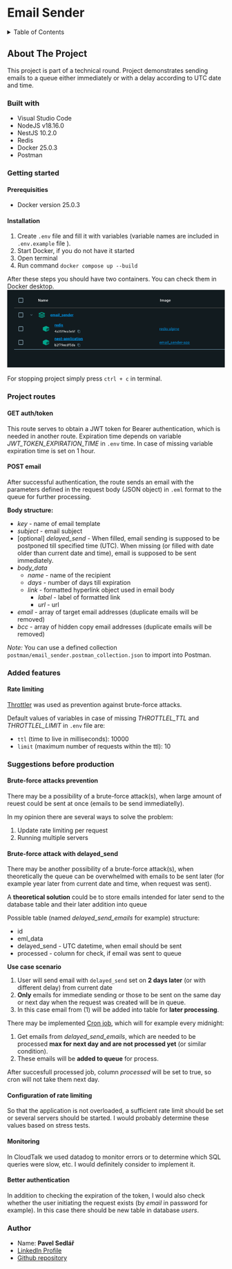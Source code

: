 # Email Sender

<details>
  <summary>Table of Contents</summary>
  <ol>
    <li>
      <a href="#about-the-project">About The Project</a>
      <ul>
        <li><a href="#built-with">Built With</a></li>
      </ul>
    </li>
    <li>
      <a href="#getting-started">Getting Started</a>
      <ul>
        <li><a href="#prerequisites">Prerequisites</a></li>
        <li><a href="#installation">Installation</a></li>
      </ul>
    </li>
    <li>
      <a href="#project-routes">Project routes</a>
      <ul>
        <li><a href="#get-authtoken">GET auth/token</a></li>
        <li><a href="#post-email">POST email</a></li>
      </ul>
    </li>
    <li>
      <a href="#added-features">Added features</a>
      <ul>
        <li><a href="#rate-limiting">Rate limiting</a></li>
      </ul>
    </li>
    <li>
      <a href="#suggestions-before-production">Suggestions before production</a>
    </li>
    <li><a href="#author">Author</a></li>
  </ol>
</details>

## About The Project

This project is part of a technical round. Project demonstrates sending emails to a queue either immediately or with a delay according to UTC date and time.

### Built with

- Visual Studio Code
- NodeJS v18.16.0
- NestJS 10.2.0
- Redis
- Docker 25.0.3
- Postman

### Getting started

#### Prerequisities

- Docker version 25.0.3

#### Installation

1. Create `.env` file and fill it with variables (variable names are included in `.env.example` file ). 
2. Start Docker, if you do not have it started
3. Open terminal
4. Run command `docker compose up --build`

After these steps you should have two containers. You can check them in Docker desktop.
![Example of running containers](image.png)

For stopping project simply press `ctrl + c` in terminal.

### Project routes

#### GET auth/token

This route serves to obtain a JWT token for Bearer authentication, which is needed in another route. Expiration time depends on variable _JWT_TOKEN_EXPIRATION_TIME_ in `.env` time. In case of missing variable expiration time is set on 1 hour.

#### POST email

After successful authentication, the route sends an email with the parameters defined in the request body (JSON object) in `.eml` format to the queue for further processing.

**Body structure:**

- _key_ - name of email template
- _subject_ - email subject
- [optional] _delayed_send_ - When filled, email sending is supposed to be postponed till specified time (UTC). When missing (or filled with date older than current date and time), email is supposed to be sent immediately. 
- _body_data_
   - _name_ - name of the recipient
   - _days_ - number of days till expiration
   - _link_ - formatted hyperlink object used in email body
       - _label_ - label of formatted link
       - _url_ - url
- _email_ - array of target email addresses (duplicate emails will be removed)
- _bcc_ - array of hidden copy email addresses (duplicate emails will be removed)

_Note:_ You can use a defined collection `postman/email_sender.postman_collection.json` to import into Postman.

### Added features

#### Rate limiting

[Throttler](https://docs.nestjs.com/security/rate-limiting) was used as prevention against brute-force attacks.

Default values of variables in case of missing _THROTTLEL_TTL_ and _THROTTLEL_LIMIT_ in `.env` file are:

- `ttl` (time to live in milliseconds): 10000 
- `limit` (maximum number of requests within the ttl): 10

### Suggestions before production

#### Brute-force attacks prevention

  There may be a possibility of a brute-force attack(s), when large amount of reuest could be sent at once (emails to be send immediatelly).

  In my opinion there are several ways to solve the problem:

  1. Update rate limiting per request
  2. Running multiple servers

#### Brute-force attack with delayed_send

  There may be another possibility of a brute-force attack(s), when theoretically the queue can be overwhelmed with emails to be sent later (for example year later from current date and time, when request was sent).

  A **theoretical solution** could be to store emails intended for later send to the database table and their later addition into queue

  Possible table (named _delayed_send_emails_ for example) structure:

- id
- eml_data
- delayed_send - UTC datetime, when email should be sent
- processed - column for check, if email was sent to queue

**Use case scenario**

1. User will send email with `delayed_send` set on **2 days later** (or with different delay) from current date
2. **Only** emails for immediate sending or those to be sent on the same day or next day when the request was created will be in queue.
3. In this case email from (1) will be added into table for **later processing**.

There may be implemented [Cron job](https://docs.nestjs.com/techniques/task-scheduling), which will for example every midnight:

1. Get emails from _delayed_send_emails_, which are needed to be processed **max for next day and are not processed yet** (or similar condition).
2. These emails will be **added to queue** for process.


After succesfull processed job, column _processed_ will be set to true, so cron will not take them next day.

#### Configuration of rate limiting

So that the application is not overloaded, a sufficient rate limit should be set or several servers should be started. I would probably determine these values based on stress tests.

#### Monitoring

In CloudTalk we used datadog to monitor errors or to determine which SQL queries were slow, etc. I would definitely consider to implement it.

#### Better authentication

In addition to checking the expiration of the token, I would also check whether the user initiating the request exists (by _email_ in password for example). In this case there should be new table in database _users_.

### Author

- Name: **Pavel Sedlář**
- <a href="https://www.linkedin.com/in/pavel-sedl%C3%A1%C5%99-574039117/">LinkedIn Profile</a>
- <a href="https://github.com/pauwelcz/email_sender">Github repository</a>